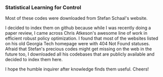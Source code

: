 ### Statistical Learning for Control

Most of these codes were downloaded from Stefan Schaal's website.

I decided to index them on github because while I was recently doing a paper review, I came across Chris Atkeson's awesome line of work in efficient robust policy optimization. I found that most of the websites listed on his old Georgia Tech homepage were with 404 Not Found statuses. Afraid that Stefan's precious codes might get missing on the web in the future too, I downloaded all his codebases that are publicly available and decided to index them here.

I hope the humble inquirer after knowledge finds them useful. Cheers!
